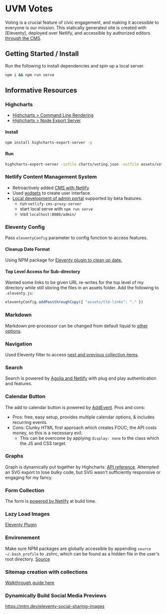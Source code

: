 # UVM Votes
Voting is a crucial feature of civic engagement, and making it accessible to everyone is our mission. This statically generated site is created with [Eleventy], deployed over Netlify, and accessible by authorized editors [through the CMS](https://uvm.vote/admin/).

## Getting Started / Install
Run the following to install dependencies and spin up a local server.
```bash
npm i && npm run serve
```

## Informative Resources
### Highcharts

* [Highcharts > Command Line Rendering](https://www.highcharts.com/docs/export-module/render-charts-serverside)
* [Highcharts > Node Export Server](https://github.com/highcharts/node-export-server)

#### Install

```bash
npm install highcharts-export-server -g
```

#### Run

```bash
highcharts-export-server -infile charts/voting.json -outfile assets/voting.svg -type svg
```


### Netlify Content Management System
- Retroactively added [CMS with Netlify](https://www.netlifycms.org/docs/add-to-your-site/)
- Used [widgets](https://www.netlifycms.org/docs/widgets/) to create user interface.
- [Local development of admin portal](https://www.netlifycms.org/docs/beta-features/) supported by beta features.
  - run ```netlify-cms-proxy-server```
  - start local serve with ```npm run serve```
  - visit ```localhost:8080/admin/```


### Eleventy Config
Pass ```eleventyConfig``` parameter to config function to access features.

#### Cleanup Date Format
Using NPM package for [Eleventy plugin to clean up date.](https://www.npmjs.com/package/eleventy-plugin-date)

#### Top Level Access for Sub-directory
Wanted some links to be given URL re-writes for the top level of my directory while still storing the files in an assets folder. Add the following to ```.eleventy.js```:
```js
eleventyConfig.addPassthroughCopy({ "assets/tld-links": "." })
```

### Markdown
Markdown pre-processor can be changed from default liquid to [other options](https://www.11ty.dev/docs/config/#default-template-engine-for-markdown-files).

### Navigation
Used Eleventy filter to access [next and previous collection items](https://www.11ty.dev/docs/filters/collection-items/).

### Search
Search is powered by [Agolia and Netlify](https://www.algolia.com/doc/tools/crawler/netlify-plugin/quick-start/) with plug and play authentication and features.

### Calendar Button
The add to calendar button is powered by [AddEvent](https://www.addevent.com/documentation/add-to-calendar-button). Pros and cons:
- Pros: free, easy setup, provides multiple calendar options, & includes recurring events.
- Cons: Clunky HTML first approach which creates FOUC; the API costs money, so this is a necessary evil.
  - This can be overcome by applying ```display: none``` to the class which the JS and CSS target.

### Graphs
Graph is dynamically put together by Highcharts: [API reference](https://api.highcharts.com/highcharts/). Attempted an SVG export to lose bulky code, but SVG wasn't sufficiently responsive or engaging for my fancy.

### Form Collection
The form is [powered by Netlify](https://www.netlify.com/products/forms/) at build time.

### Lazy Load Images
[Eleventy Plugin](https://github.com/liamfiddler/eleventy-plugin-lazyimages)

### Environement
Make sure NPM packages are globally accessible by appending ```source ~/.bash_profile``` to .zshrc, which can be found as a hidden file in the user's root directory. [Source](https://stackoverflow.com/a/46179792/5395435)

### Sitemap creation with collections
[Walkthrough guide here](https://www.belter.io/eleventy-sitemap/)

### Dynamically Build Social Media Previews
https://mtm.dev/eleventy-social-sharing-images
